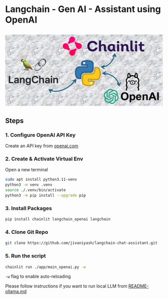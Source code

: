 # Langchain - Gen AI - Assistant using OpenAI

![](https://github.com/jivaniyash/langchain-chat-assistant/blob/main/images/image.jpg)
---
## Steps

### 1. Configure OpenAI API Key
Create an API key from [openai.com](https://platform.openai.com/api-keys)

### 2. Create & Activate Virtual Env
Open a new terminal
```sh
sudo apt install python3.11-venv
python3 -m venv .venv
source ./.venv/bin/activate
python3 -m pip install --upgrade pip
```

### 3. Install Packages
```sh
pip install chainlit langchain_openai langchain
``` 

### 4. Clone Git Repo
```sh
git clone https://github.com/jivaniyash/langchain-chat-assistant.git
```

### 5. Run the script
```sh
chainlit run ./app/main_openai.py -w
```
`-w` flag to enable auto-reloading

Please follow instructions if you want to run local LLM from [README-ollama.md](https://github.com/jivaniyash/langchain-chat-assistant/blob/main/README-ollama.md)